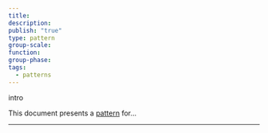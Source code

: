 ```yaml
---
title: 
description: 
publish: "true"
type: pattern
group-scale: 
function: 
group-phase: 
tags:
  - patterns
---
```


intro

This document presents a [pattern](notes/primitives/patterns/patterns.md) for...

---
